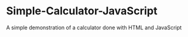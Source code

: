 Simple-Calculator-JavaScript
============================

A simple demonstration of a calculator done with HTML and JavaScript
